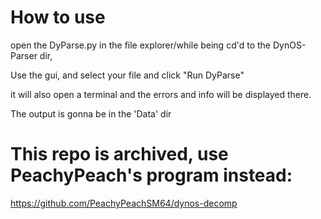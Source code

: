 # How to use

open the DyParse.py in the file explorer/while being cd'd to the DynOS-Parser dir,

Use the gui, and select your file and click "Run DyParse"

it will also open a terminal and the errors and info will be displayed there.

The output is gonna be in the 'Data' dir

# This repo is archived, use PeachyPeach's program instead:
https://github.com/PeachyPeachSM64/dynos-decomp

